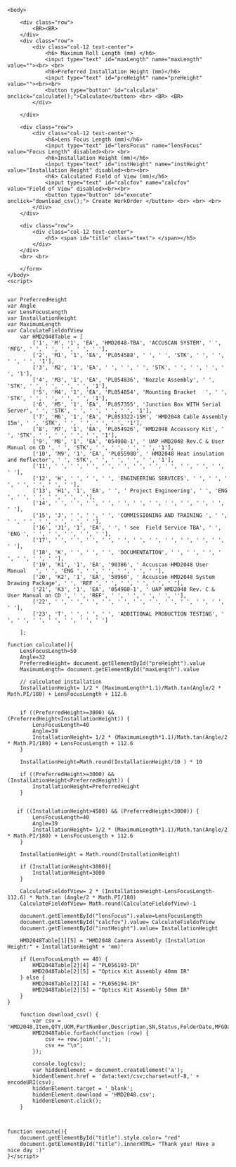 ﻿<html lang="en">
<head>
    <title>HMD2048 Calculation</title>
    <meta charset="utf-8">
    <meta name="viewport" content="width=device-width, initial-scale=1">
    <!-- Latest compiled and minified CSS -->
    <link rel="stylesheet"
          href="https://maxcdn.bootstrapcdn.com/bootstrap/4.4.1/css/bootstrap.min.css">
    <!-- jQuery library -->
    <script src="https://ajax.googleapis.com/ajax/libs/jquery/3.4.1/jquery.min.js"></script>
    <!-- Popper JS -->
    <script src="https://cdnjs.cloudflare.com/ajax/libs/popper.js/1.16.0/umd/popper.min.js"></script>
    <!-- Latest compiled JavaScript -->
    <script src="https://maxcdn.bootstrapcdn.com/bootstrap/4.4.1/js/bootstrap.min.js"></script>

    <body>

        <div class="row">
            <BR><BR>
        </div>
        <div class="row">
            <div class="col-12 text-center">
                <h6> Maximum Roll Length (mm) </h6>
                <input type="text" id="maxLength" name="maxLength" value=""><br> <br>
                <h6>Preferred Installation Height (mm)</h6>
                <input type="text" id="preHeight" name="preHeight" value=""><br><br>
                <button type="button" id="calculate" onclick="calculate();">Calculate</button> <br> <BR> <BR>
            </div>

        </div>

        <div class="row">
            <div class="col-12 text-center">
                <h6>Lens Focus Length (mm)</h6>
                <input type="text" id="lensFocus" name="lensFocus" value="Focus Length" disabled><br> <br>
                <h6>Installation Height (mm)</h6>
                <input type="text" id="instHeight" name="instHeight" value="Installation Height" disabled><br><br>
                <h6> Calculated Field of View (mm)</h6>
                <input type="text" id="calcfov" name="calcfov" value="Field of View" disabled><br><br>
                <button type="button" id="execute" onclick="download_csv();"> Create WorkOrder </button> <br> <br> <br>
            </div>
        </div>

        <div class="row">
            <div class="col-12 text-center">
                <h5> <span id="title" class="text"> </span></h5>
            </div>
        </div>
        <br> <br>

        </form>
    </body>
    <script>


    var PreferredHeight
    var Angle
    var LensFocusLength
    var InstallationHeight
    var MaximumLength
    var CalculateFieldofView
        var HMD2048Table = [
            ['1', 'M', '1', 'EA', 'HMD2048-TBA', 'ACCUSCAN SYSTEM', ' ', 'MFG', ' ', ' ', ' ', ' ', ' '],
            ['2', 'M1', '1', 'EA', 'PL054588', ' ', ' ', 'STK', ' ', ' ', ' ', ' ', '1'],
            ['3', 'M2', '1', 'EA', ' ', ' ', ' ', 'STK', ' ', ' ', ' ', ' ', '1'],
            ['4', 'M3', '1', 'EA', 'PL054836', 'Nozzle Assembly', ' ', 'STK', ' ', ' ', ' ', ' ', '1'],
            ['5', 'M4', '1', 'EA', 'PL054854', 'Mounting Bracket   ', ' ', 'STK', ' ', ' ', ' ', ' ', '1'],
            ['6', 'M5', '1', 'EA', 'PL057355', 'Junction Box WITH Serial Server', ' ', 'STK', ' ', ' ', ' ', ' ', '1'],
            ['7', 'M6', '1', 'EA', 'PL053322-15M', 'HMD2048 Cable Assembly 15m', ' ', 'STK', ' ', ' ', ' ', ' ', '1'],
            ['8', 'M7', '1', 'EA', 'PL054926', 'HMD2048 Accessory Kit', ' ', 'STK', ' ', ' ', ' ', ' ', '1'],
            ['9', 'M8', '1', 'EA', '054908-1', ' UAP HMD2048 Rev.C & User Manual on CD ', ' ', 'STK', ' ', ' ', ' ', ' ', '1'],
            ['10', 'M9', '1', 'EA', 'PL055980', ' HMD2048 Heat insulation and Reflector', ' ', 'STK', ' ', ' ', ' ', ' ', '1'],
            ['11', ' ', ' ', ' ', ' ', ' ', ' ', ' ', ' ', ' ', ' ', ' ', ' '],
            ['12', 'H', ' ', ' ', ' ', 'ENGINEERING SERVICES', ' ', ' ', ' ', ' ', ' ', ' ', ' '],
            ['13', 'H1', '1', 'EA', ' ', ' Project Engineering', ' ', 'ENG ', ' ', ' ', ' ', ' ', ' '],
            ['14', ' ', ' ', ' ', ' ', ' ', ' ', ' ', ' ', ' ', ' ', ' ', ' '],
            ['15', 'J', ' ', ' ', ' ', 'COMMISSIONING AND TRAINING ', ' ', ' ', ' ', ' ', ' ', ' ', ' '],
            ['16', 'J1', '1', 'EA', ' ', ' see  Field Service TBA', ' ', 'ENG ', ' ', ' ', ' ', ' ', ' '],
            ['17', ' ', ' ', ' ', ' ', ' ', ' ', ' ', ' ', ' ', ' ', ' ', ' '],
            ['18', 'K', ' ', ' ', ' ', 'DOCUMENTATION', ' ', ' ', ' ', ' ', ' ', ' ', ' '],
            ['19', 'K1', '1', 'EA', '90386', ' Accuscan HMD2048 User Manual   ', ' ', 'ENG ', ' ', ' ', ' ', ' ', ' '],
            ['20', 'K2', '1', 'EA', '58960', ' Accuscan HMD2048 System Drawing Package', ' ', 'REF ', ' ', ' ', ' ', ' ', ' '],
            ['21', 'K3', '1', 'EA', '054908-1', ' UAP HMD2048 Rev. C & User Manual on CD ', ' ', 'REF', ' ', ' ', ' ', ' ', ''],
            ['22', ' ', ' ', ' ', ' ', ' ', ' ', ' ', ' ', ' ', ' ', ' ', ' '],
            ['23', 'T', ' ', ' ', ' ', 'ADDITIONAL PRODUCTION TESTING', ' ', ' ', ' ', ' ', ' ', ' ', ' ']

        ];

    function calculate(){
        LensFocusLength=50
        Angle=32
        PreferredHeight= document.getElementById("preHeight").value
        MaximumLength= document.getElementById("maxLength").value

        // calculated installation
        InstallationHeight= 1/2 * (MaximumLength*1.1)/Math.tan(Angle/2 * Math.PI/180) + LensFocusLength + 112.6


        if ((PreferredHeight>=3000) && (PreferredHeight<InstallationHeight)) {
            LensFocusLength=40
            Angle=39
            InstallationHeight= 1/2 * (MaximumLength*1.1)/Math.tan(Angle/2 * Math.PI/180) + LensFocusLength + 112.6
        }

        InstallationHeight=Math.round(InstallationHeight/10 ) * 10

        if ((PreferredHeight>=3000) && (InstallationHeight<PreferredHeight)) {
            InstallationHeight=PreferredHeight
        }


       if ((InstallationHeight>4500) && (PreferredHeight<3000)) {
            LensFocusLength=40
            Angle=39
            InstallationHeight= 1/2 * (MaximumLength*1.1)/Math.tan(Angle/2 * Math.PI/180) + LensFocusLength + 112.6
        }

        InstallationHeight = Math.round(InstallationHeight)

        if (InstallationHeight<3000){
            InstallationHeight=3000
        }

        CalculateFieldofView= 2 * (InstallationHeight-LensFocusLength-112.6) * Math.tan (Angle/2 * Math.PI/180)
        CalculateFieldofView= Math.round(CalculateFieldofView)-1

        document.getElementById("lensFocus").value=LensFocusLength
        document.getElementById("calcfov").value= CalculateFieldofView
        document.getElementById("instHeight").value= InstallationHeight

        HMD2048Table[1][5] = "HMD2048 Camera Assembly (Installation Height:" + InstallationHeight + 'mm)'

        if (LensFocusLength == 40) {
            HMD2048Table[2][4] = "PL056193-IR"
            HMD2048Table[2][5] = "Optics Kit Assembly 40mm IR"
        } else {
            HMD2048Table[2][4] = "PL056194-IR"
            HMD2048Table[2][5] = "Optics Kit Assembly 50mm IR"
        }
    }

        function download_csv() {
            var csv = 'HMD2048,Item,QTY,UOM,PartNumber,Description,SN,Status,FolderDate,MFGDate,ShipDate,Tran,Crate\n';
            HMD2048Table.forEach(function (row) {
                csv += row.join(',');
                csv += "\n";
            });

            console.log(csv);
            var hiddenElement = document.createElement('a');
            hiddenElement.href = 'data:text/csv;charset=utf-8,' + encodeURI(csv);
            hiddenElement.target = '_blank';
            hiddenElement.download = 'HMD2048.csv';
            hiddenElement.click();
        }



    function execute(){
        document.getElementById("title").style.color= "red"
        document.getElementById("title").innerHTML= "Thank you! Have a nice day :)"
    }</script>


</html>

